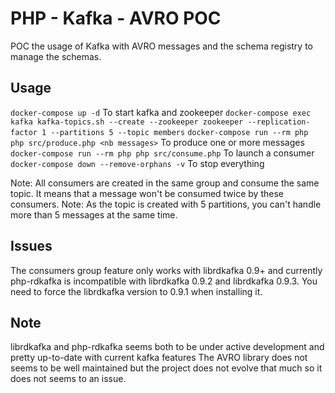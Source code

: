 PHP - Kafka - AVRO POC
======================

POC the usage of Kafka with AVRO messages and the schema registry to manage the schemas.

Usage
-----

`docker-compose up -d` To start kafka and zookeeper
`docker-compose exec kafka kafka-topics.sh --create --zookeeper zookeeper --replication-factor 1 --partitions 5 --topic members`
`docker-compose run --rm php php src/produce.php <nb messages>` To produce one or more messages
`docker-compose run --rm php php src/consume.php` To launch a consumer
`docker-compose down --remove-orphans -v` To stop everything

Note: All consumers are created in the same group and consume the same topic. It means that a message won't be consumed twice by these consumers.
Note: As the topic is created with 5 partitions, you can't handle more than 5 messages at the same time.

Issues
------

The consumers group feature only works with librdkafka 0.9+ and currently php-rdkafka is incompatible with librdkafka 0.9.2 and librdkafka 0.9.3. You need to force the librdkafka version to 0.9.1 when installing it.

Note
----

librdkafka and php-rdkafka seems both to be under active development and pretty up-to-date with current kafka features
The AVRO library does not seems to be well maintained but the project does not evolve that much so it does not seems to an issue.
